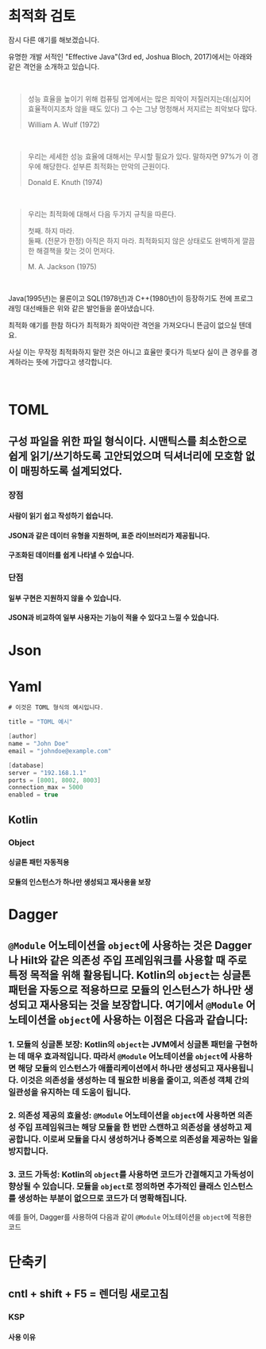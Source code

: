 
# 최적화 검토

잠시 다른 얘기를 해보겠습니다.

유명한 개발 서적인 "Effective Java"(3rd ed, Joshua Bloch, 2017)에서는 아래와 같은 격언을 소개하고 있습니다.

‎

> 성능 효율을 높이기 위해 컴퓨팅 업계에서는 많은 죄악이 저질러지는데(심지어 효율적이지조차 않을 때도 있다) 그 수는 그냥 멍청해서 저지르는 죄악보다 많다.
> 
> William A. Wulf (1972)

‎

> 우리는 세세한 성능 효율에 대해서는 무시할 필요가 있다. 말하자면 97%가 이 경우에 해당한다. 섣부른 최적화는 만악의 근원이다.
> 
> Donald E. Knuth (1974)

‎

> 우리는 최적화에 대해서 다음 두가지 규칙을 따른다.
> 
> 첫째. 하지 마라.  
> 둘째. (전문가 한정) 아직은 하지 마라. 최적화되지 않은 상태로도 완벽하게 깔끔한 해결책을 찾는 것이 먼저다.
> 
> M. A. Jackson (1975)

‎

Java(1995년)는 물론이고 SQL(1978년)과 C++(1980년)이 등장하기도 전에 프로그래밍 대선배들은 위와 같은 발언들을 쏟아냈습니다.

최적화 얘기를 한참 하다가 최적화가 죄악이란 격언을 가져오다니 뜬금이 없으실 텐데요.

사실 이는 무작정 최적화하지 말란 것은 아니고 효율만 좇다가 득보다 실이 큰 경우를 경계하라는 뜻에 가깝다고 생각합니다.

‎
# TOML
##  구성 파일을 위한 파일 형식이다. 시맨틱스를 최소한으로 쉽게 읽기/쓰기하도록 고안되었으며 딕셔너리에 모호함 없이 매핑하도록 설계되었다.


### 장점

#### 사람이 읽기 쉽고 작성하기 쉽습니다.
####  JSON과 같은 데이터 유형을 지원하며, 표준 라이브러리가 제공됩니다.
####  구조화된 데이터를 쉽게 나타낼 수 있습니다.

### 단점

#### 일부 구현은 지원하지 않을 수 있습니다.
#### JSON과 비교하여 일부 사용자는 기능이 적을 수 있다고 느낄 수 있습니다.

# Json

# Yaml





```kotlin
# 이것은 TOML 형식의 예시입니다.

title = "TOML 예시"

[author]
name = "John Doe"
email = "johndoe@example.com"

[database]
server = "192.168.1.1"
ports = [8001, 8002, 8003]
connection_max = 5000
enabled = true
```

## Kotlin 

### Object 
#### 싱글톤 패턴 자동적용
#### 모듈의 인스턴스가 하나만 생성되고 재사용을 보장
# Dagger 

## `@Module` 어노테이션을 `object`에 사용하는 것은 Dagger나 Hilt와 같은 의존성 주입 프레임워크를 사용할 때 주로 특정 목적을 위해 활용됩니다. Kotlin의 `object`는 싱글톤 패턴을 자동으로 적용하므로 모듈의 인스턴스가 하나만 생성되고 재사용되는 것을 보장합니다. 여기에서 `@Module` 어노테이션을 `object`에 사용하는 이점은 다음과 같습니다:

### 1. **모듈의 싱글톤 보장**: Kotlin의 `object`는 JVM에서 싱글톤 패턴을 구현하는 데 매우 효과적입니다. 따라서 `@Module` 어노테이션을 `object`에 사용하면 해당 모듈의 인스턴스가 애플리케이션에서 하나만 생성되고 재사용됩니다. 이것은 의존성을 생성하는 데 필요한 비용을 줄이고, 의존성 객체 간의 일관성을 유지하는 데 도움이 됩니다.
    
### 2. **의존성 제공의 효율성**: `@Module` 어노테이션을 `object`에 사용하면 의존성 주입 프레임워크는 해당 모듈을 한 번만 스캔하고 의존성을 생성하고 제공합니다. 이로써 모듈을 다시 생성하거나 중복으로 의존성을 제공하는 일을 방지합니다.
    
###  3. **코드 가독성**: Kotlin의 `object`를 사용하면 코드가 간결해지고 가독성이 향상될 수 있습니다. 모듈을 `object`로 정의하면 추가적인 클래스 인스턴스를 생성하는 부분이 없으므로 코드가 더 명확해집니다.
    

예를 들어, Dagger를 사용하여 다음과 같이 `@Module` 어노테이션을 `object`에 적용한 코드



# 단축키 

## cntl + shift + F5 = 렌더링 새로고침


### KSP
#### 사용 이유 
